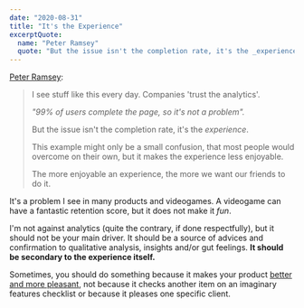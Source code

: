 ```yaml
---
date: "2020-08-31"
title: "It's the Experience"
excerptQuote:
  name: "Peter Ramsey"
  quote: "But the issue isn't the completion rate, it's the _experience_."
---
```


[Peter Ramsey][article]:

> I see stuff like this every day. Companies 'trust the analytics'.
>
> _"99% of users complete the page, so it's not a problem"._
>
> But the issue isn't the completion rate, it's the _experience_.
>
> This example might only be a small confusion, that most people would overcome on their own, but it makes the experience less enjoyable.
>
> The more enjoyable an experience, the more we want our friends to do it.

It's a problem I see in many products and videogames. A videogame can have a fantastic retention score, but it does not make it _fun_.

I'm not against analytics (quite the contrary, if done respectfully), but it should not be your main driver. It should be a source of advices and confirmation to qualitative analysis, insights and/or gut feelings. **It should be secondary to the experience itself.**

Sometimes, you should do something because it makes your product [better and more pleasant][delight], not because it checks another item on an imaginary features checklist or because it pleases one specific client.


[article]: https://builtformars.co.uk/how-signing-up-to-notion-works/
[delight]: http://localhost:8000/2016/03/delight/
